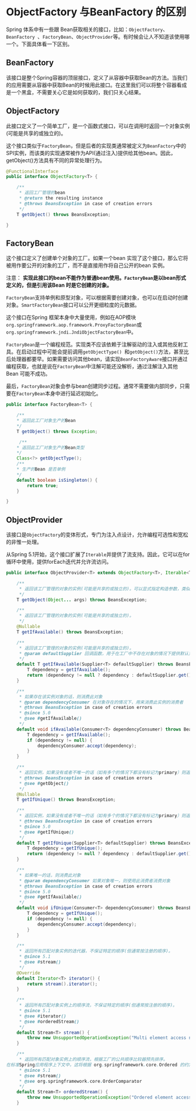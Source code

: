# ObjectFactory 与BeanFactory 的区别

Spring 体系中有一些跟 Bean获取相关的接口，比如：`ObjectFactory`、`BeanFactory `、`FactoryBean`、`ObjectProvider`等。有时候会让人不知道该使用哪一个。下面具体看一下区别。

##  BeanFactory

该接口是整个Spring容器的顶层接口，定义了从容器中获取Bean的方法。当我们的应用需要从容器中获取Bean的时候用此接口。在这里我们可以将整个容器看成是一个黑盒，不需要关心它是如何获取的，我们只关心结果。

## ObjectFactory

此接口定义了一个简单工厂，是一个函数式接口，可以在调用时返回一个对象实例(可能是共享的或独立的)。

这个接口类似于`FactoryBean`，但是后者的实现类通常被定义为`BeanFactory`中的SPI实例，而该类的实现通常被作为API(通过注入)提供给其他bean。因此，getObject()方法具有不同的异常处理行为。

```java
@FunctionalInterface
public interface ObjectFactory<T> {

	/**
	 * 返回工厂管理的bean
	 * @return the resulting instance
	 * @throws BeansException in case of creation errors
	 */
	T getObject() throws BeansException;

}
```



## FactoryBean

这个接口定义了创建单个对象的工厂。如果一个bean 实现了这个接口，那么它将被用作要公开的对象的工厂，而不是直接用作将自己公开的bean 实例。

注意： **实现此接口的bean不能作为普通bean使用。`FactoryBean`是以bean形式定义的，但是引用该Bean 时是它创建的对象。**

`FactoryBean`支持单例和原型对象，可以根据需要创建对象，也可以在启动时创建对象。`SmartFactoryBean`接口可以公开更细粒度的元数据。

这个接口在Spring 框架本身中大量使用，例如在AOP模块 `org.springframework.aop.framework.ProxyFactoryBean`或`org.springframework.jndi.JndiObjectFactoryBean`中。

`FactoryBean`是一个编程规范。实现类不应该依赖于注解驱动的注入或其他反射工具。在启动过程中可能会提前调用`getObjectType() `和`getObject()`方法，甚至比后处理器都要早。如果需要访问其他bean，请实现`BeanFactoryAware`接口并通过编程获取，也就是说在`FactoryBean`中注解可能还没解析，通过注解注入其他Bean 可能不成功。

最后，`FactoryBean`对象会参与bean创建同步过程。通常不需要做内部同步，只需要在`FactoryBean`本身中进行延迟初始化。

```java
public interface FactoryBean<T> {

    /**
    * 返回此工厂对象生产的Bean
    */
	T getObject() throws Exception;

     /**
    * 返回此工厂对象生产的Bean类型
    */
	Class<?> getObjectType();
 	/**
    * 生产的Bean 是否单例
    */
	default boolean isSingleton() {
		return true;
	}

}
```



## ObjectProvider

该接口是`ObjectFactory`的变体形式，专门为注入点设计，允许编程可选性和宽松的非惟一处理。

从Spring 5.1开始，这个接口扩展了`Iterable`并提供了流支持。因此，它可以在for循环中使用，提供forEach迭代并允许流访问。

```java
public interface ObjectProvider<T> extends ObjectFactory<T>, Iterable<T> {

	/**
	 * 返回该工厂管理的对象的实例(可能是共享的或独立的)。可以显式指定构造参数，类似于BeanFactory.getBean(String,Object)方法。
	 */
	T getObject(Object... args) throws BeansException;

	/**
	 * 返回该工厂管理的对象的实例(可能是共享的或独立的)。
	 */
	@Nullable
	T getIfAvailable() throws BeansException;

	/**
	 * 返回该工厂管理的对象的实例(可能是共享的或独立的)。
	 * @param defaultSupplier 回调函数，用于在工厂中不存在对象的情况下提供默认对象
	 */
	default T getIfAvailable(Supplier<T> defaultSupplier) throws BeansException {
		T dependency = getIfAvailable();
		return (dependency != null ? dependency : defaultSupplier.get());
	}

	/**
	 * 如果存在该实例对象的话，则消费此对象
	 * @param dependencyConsumer 在对象存在的情况下，用来消费此实例的消费者
	 * @throws BeansException in case of creation errors
	 * @since 5.0
	 * @see #getIfAvailable()
	 */
	default void ifAvailable(Consumer<T> dependencyConsumer) throws BeansException {
		T dependency = getIfAvailable();
		if (dependency != null) {
			dependencyConsumer.accept(dependency);
		}
	}

	/**
	 * 返回实例，如果没有或者不唯一的话（如有多个的情况下都没有标记为primary）则返回 null
	 * @throws BeansException in case of creation errors
	 * @see #getObject()
	 */
	@Nullable
	T getIfUnique() throws BeansException;

	/**
	 * 返回实例，如果没有或者不唯一的话（如有多个的情况下都没有标记为primary）则返回提供的默认对象
	 * @throws BeansException in case of creation errors
	 * @since 5.0
	 * @see #getIfUnique()
	 */
	default T getIfUnique(Supplier<T> defaultSupplier) throws BeansException {
		T dependency = getIfUnique();
		return (dependency != null ? dependency : defaultSupplier.get());
	}

	/**
	 * 如果唯一的话，则消费此对象
	 * @param dependencyConsumer 如果对象唯一，则使用此消费者消费对象
	 * @throws BeansException in case of creation errors
	 * @since 5.0
	 * @see #getIfAvailable()
	 */
	default void ifUnique(Consumer<T> dependencyConsumer) throws BeansException {
		T dependency = getIfUnique();
		if (dependency != null) {
			dependencyConsumer.accept(dependency);
		}
	}

	/**
	 * 返回所有匹配对象实例的迭代器，不保证特定的顺序(但通常按注册的顺序)。
	 * @since 5.1
	 * @see #stream()
	 */
	@Override
	default Iterator<T> iterator() {
		return stream().iterator();
	}

	/**
	 * 返回所有匹配对象实例上的顺序流，不保证特定的顺序(但通常按注册的顺序)。
	 * @since 5.1
	 * @see #iterator()
	 * @see #orderedStream()
	 */
	default Stream<T> stream() {
		throw new UnsupportedOperationException("Multi element access not supported");
	}

	/**
	 * 返回所有匹配对象实例上的顺序流，根据工厂的公共顺序比较器预先排序。
在标准Spring应用程序上下文中，这将根据 org.springframework.core.Ordered 的约定，如果是基于注解的配置，也要考虑 org.springframework.core.annotation.Order 注解，类似于列表/数组类型的多元素注入点。
	 * @since 5.1
	 * @see #stream()
	 * @see org.springframework.core.OrderComparator
	 */
	default Stream<T> orderedStream() {
		throw new UnsupportedOperationException("Ordered element access not supported");
	}

```


